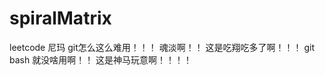 spiralMatrix
============

leetcode
尼玛 git怎么这么难用！！！ 
魂淡啊！！
这是吃翔吃多了啊！！！
git bash 就没啥用啊！！
这是神马玩意啊！！！！
